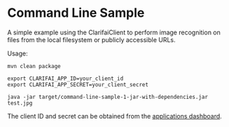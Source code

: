 Command Line Sample
===================

A simple example using the ClarifaiClient to perform image recognition on files from the
local filesystem or publicly accessible URLs.

Usage:
```
mvn clean package

export CLARIFAI_APP_ID=your_client_id
export CLARIFAI_APP_SECRET=your_client_secret

java -jar target/command-line-sample-1-jar-with-dependencies.jar test.jpg
```

The client ID and secret can be obtained from the
[applications dashboard](https://developer.clarifai.com/applications/).
